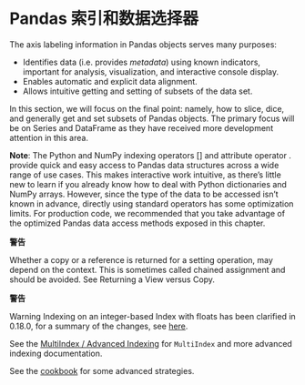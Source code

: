 # Pandas 索引和数据选择器

The axis labeling information in Pandas objects serves many purposes:

- Identifies data (i.e. provides *metadata*) using known indicators, important for analysis, visualization, and interactive console display.
- Enables automatic and explicit data alignment.
- Allows intuitive getting and setting of subsets of the data set.

In this section, we will focus on the final point: namely, how to slice, dice, and generally get and set subsets of Pandas objects. The primary focus will be on Series and DataFrame as they have received more development attention in this area.

**Note**: The Python and NumPy indexing operators [] and attribute operator . provide quick and easy access to Pandas data structures across a wide range of use cases. This makes interactive work intuitive, as there’s little new to learn if you already know how to deal with Python dictionaries and NumPy arrays. However, since the type of the data to be accessed isn’t known in advance, directly using standard operators has some optimization limits. For production code, we recommended that you take advantage of the optimized Pandas data access methods exposed in this chapter.

<div class="warning-warp">
<b>警告</b><p>Whether a copy or a reference is returned for a setting operation, may depend on the context. This is sometimes called chained assignment and should be avoided. See Returning a View versus Copy.</p>
</div>

<div class="warning-warp">
<b>警告</b><p>Warning Indexing on an integer-based Index with floats has been clarified in 0.18.0, for a summary of the changes, see <a href="http://Pandas.pydata.org/Pandas-docs/stable/whatsnew.html#whatsnew-0180-float-indexers">here</a>.</p>
</div>

See the [MultiIndex / Advanced Indexing](http://Pandas.pydata.org/Pandas-docs/stable/advanced.html#advanced) for ``MultiIndex`` and more advanced indexing documentation.

See the [cookbook](http://Pandas.pydata.org/Pandas-docs/stable/cookbook.html#cookbook-selection) for some advanced strategies.